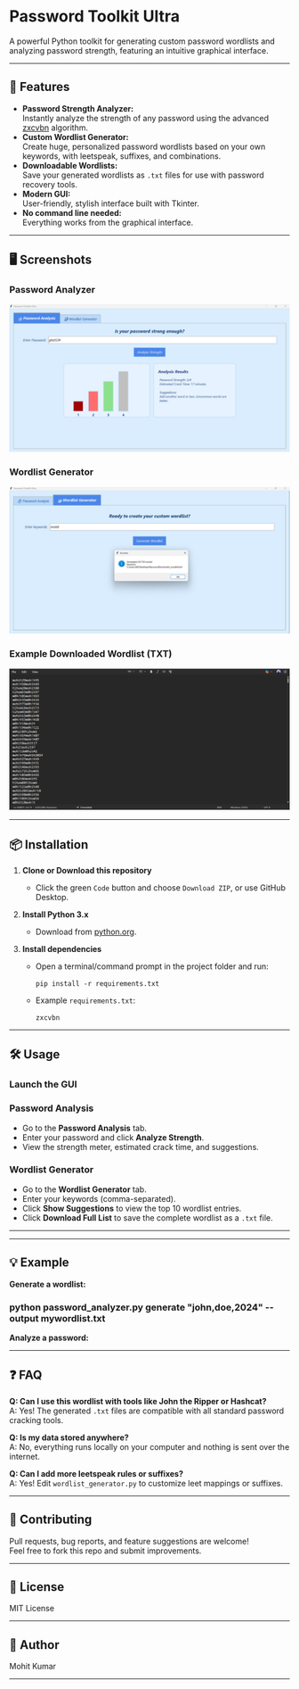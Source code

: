 # Password Toolkit Ultra

A powerful Python toolkit for generating custom password wordlists and analyzing password strength, featuring an intuitive graphical interface.

---

## 🚀 Features

- **Password Strength Analyzer:**  
  Instantly analyze the strength of any password using the advanced [zxcvbn](https://github.com/dropbox/zxcvbn) algorithm.
- **Custom Wordlist Generator:**  
  Create huge, personalized password wordlists based on your own keywords, with leetspeak, suffixes, and combinations.
- **Downloadable Wordlists:**  
  Save your generated wordlists as `.txt` files for use with password recovery tools.
- **Modern GUI:**  
  User-friendly, stylish interface built with Tkinter.
- **No command line needed:**  
  Everything works from the graphical interface.

---

## 🖥️ Screenshots

### Password Analyzer
![Password Analyzer Screenshot](password_analyzer.png)

### Wordlist Generator
![Wordlist Generator Screenshot](wordlist_generator.png)

### Example Downloaded Wordlist (TXT)
![Sample Wordlist TXT Screenshot](wordlist_sample.png)

---

## 📦 Installation

1. **Clone or Download this repository**
    - Click the green `Code` button and choose `Download ZIP`, or use GitHub Desktop.

2. **Install Python 3.x**  
    - Download from [python.org](https://www.python.org/downloads/).

3. **Install dependencies**
    - Open a terminal/command prompt in the project folder and run:
      ```
      pip install -r requirements.txt
      ```
    - Example `requirements.txt`:
      ```
      zxcvbn
      ```

---

## 🛠️ Usage

### Launch the GUI



### Password Analysis

- Go to the **Password Analysis** tab.
- Enter your password and click **Analyze Strength**.
- View the strength meter, estimated crack time, and suggestions.

### Wordlist Generator

- Go to the **Wordlist Generator** tab.
- Enter your keywords (comma-separated).
- Click **Show Suggestions** to view the top 10 wordlist entries.
- Click **Download Full List** to save the complete wordlist as a `.txt` file.

---

---

## 💡 Example

**Generate a wordlist:**
### python password_analyzer.py generate "john,doe,2024" --output mywordlist.txt

**Analyze a password:**

---

## ❓ FAQ

**Q: Can I use this wordlist with tools like John the Ripper or Hashcat?**  
A: Yes! The generated `.txt` files are compatible with all standard password cracking tools.

**Q: Is my data stored anywhere?**  
A: No, everything runs locally on your computer and nothing is sent over the internet.

**Q: Can I add more leetspeak rules or suffixes?**  
A: Yes! Edit `wordlist_generator.py` to customize leet mappings or suffixes.

---

## 🤝 Contributing

Pull requests, bug reports, and feature suggestions are welcome!  
Feel free to fork this repo and submit improvements.

---

## 📄 License

MIT License

---

## 👤 Author

Mohit Kumar  


---



